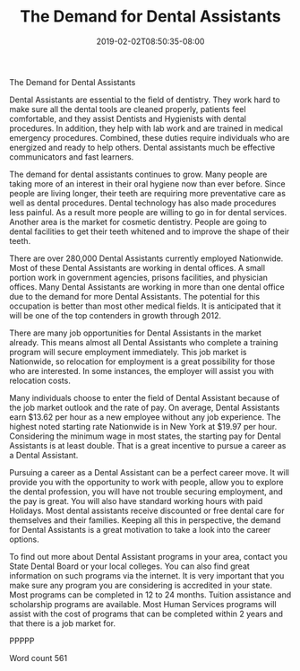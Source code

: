 ﻿---
title: "The Demand for Dental Assistants"
date: 2019-02-02T08:50:35-08:00
description: "Text Tips for Web Success"
featured_image: "/images/Text.jpg"
tags: ["Text"]
---

The Demand for Dental Assistants

Dental Assistants are essential to the field of dentistry. They work hard to make sure all the dental tools are cleaned properly, patients feel comfortable, and they assist Dentists and Hygienists with dental procedures. In addition, they help with lab work and are trained in medical emergency procedures. Combined, these duties require individuals who are energized and ready to help others. Dental assistants much be effective communicators and fast learners.

The demand for dental assistants continues to grow. Many people are taking more of an interest in their oral hygiene now than ever before. Since people are living longer, their teeth are requiring more preventative care as well as dental procedures. Dental technology has also made procedures less painful. As a result more people are willing to go in for dental services. Another area is the market for cosmetic dentistry. People are going to dental facilities to get their teeth whitened and to improve the shape of their teeth.

There are over 280,000 Dental Assistants currently employed Nationwide. Most of these Dental Assistants are working in dental offices. A small portion work in government agencies, prisons facilities, and physician offices. Many Dental Assistants are working in more than one dental office due to the demand for more Dental Assistants. The potential for this occupation is better than most other medical fields. It is anticipated that it will be one of the top contenders in growth through 2012. 

There are many job opportunities for Dental Assistants in the market already. This means almost all Dental Assistants who complete a training program will secure employment immediately. This job market is Nationwide, so relocation for employment is a great possibility for those who are interested. In some instances, the employer will assist you with relocation costs. 

Many individuals choose to enter the field of Dental Assistant because of the job market outlook and the rate of pay. On average, Dental Assistants earn $13.62 per hour as a new employee without any job experience. The highest noted starting rate Nationwide is in New York at $19.97 per hour. Considering the minimum wage in most states, the starting pay for Dental Assistants is at least double. That is a great incentive to pursue a career as a Dental Assistant. 

Pursuing a career as a Dental Assistant can be a perfect career move. It will provide you with the opportunity to work with people, allow you to explore the dental profession, you will have not trouble securing employment, and the pay is great. You will also have standard working hours with paid Holidays. Most dental assistants receive discounted or free dental care for themselves and their families. Keeping all this in perspective, the demand for Dental Assistants is a great motivation to take a look into the career options. 

To find out more about Dental Assistant programs in your area, contact you State Dental Board or your local colleges. You can also find great information on such programs via the internet. It is very important that you make sure any program you are considering is accredited in your state. Most programs can be completed in 12 to 24 months. Tuition assistance and scholarship programs are available. Most Human Services programs will assist with the cost of programs that can be completed within 2 years and that there is a job market for.

PPPPP

Word count 561

